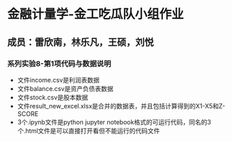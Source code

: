 # 金融计量学-金工吃瓜队小组作业
## 成员：雷欣南，林乐凡，王硕，刘悦
### 系列实验8-第1项代码与数据说明
- 文件income.csv是利润表数据
- 文件balance.csv是资产负债表数据
- 文件stock.csv是股本数据
- 文件result_new_excel.xlsx是合并的数据表，并且包括计算得到的X1-X5和Z-SCORE
- 3个.ipynb文件是python jupyter notebook格式的可运行代码，同名的3个.html文件是可以直接打开看但不能运行的代码文件

